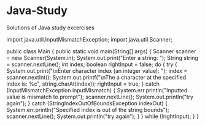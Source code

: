 # Java-Study
Solutions of Java study excercises

import java.util.InputMismatchException;
import java.util.Scanner;

public class Main {
    public static void main(String[] args) {
        Scanner scanner = new Scanner(System.in);
        System.out.print("Enter a string: ");
        String string = scanner.nextLine();
        int index;
        boolean rightInput = false;
        do {
            try {
                System.out.print("\nEnter character index (an integer value): ");
                index = scanner.nextInt();
                System.out.printf("\nThe a character at the specified index is: %c",
                        string.charAt(index));
                rightInput = true;
            } catch (InputMismatchException inputMismatch) {
                System.err.println("Inputted value is mismatch to prompt");
                scanner.nextLine();
                System.out.println("try again");
            } catch (StringIndexOutOfBoundsException indexOut) {
                System.err.println("Specified index is out of the string bounds");
                scanner.nextLine();
                System.out.println("try again");
            }
        }
        while (!rightInput);
    }
}
